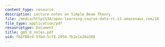 ```yaml
---
content_type: resource
description: Lecture notes on Simple Beam Theory.
file: /media/https%3A/open-learning-course-data-rc.s3.amazonaws.com/16-01-unified-engineering-i-ii-iii-iv-fall-2005-spring-2006/f66f80cd5fbd5cf8295d7b1e1e28a368_gm5_8_notes.pdf
file_type: application/pdf
resourcetype: Document
title: gm5_8_notes.pdf
uid: f66f80cd-5fbd-5cf8-295d-7b1e1e28a368
---
```

